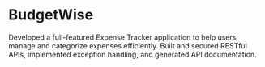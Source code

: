 # BudgetWise
Developed a full-featured Expense Tracker application to help users manage and categorize expenses efficiently. Built and secured RESTful APIs, implemented exception handling, and generated API documentation.

